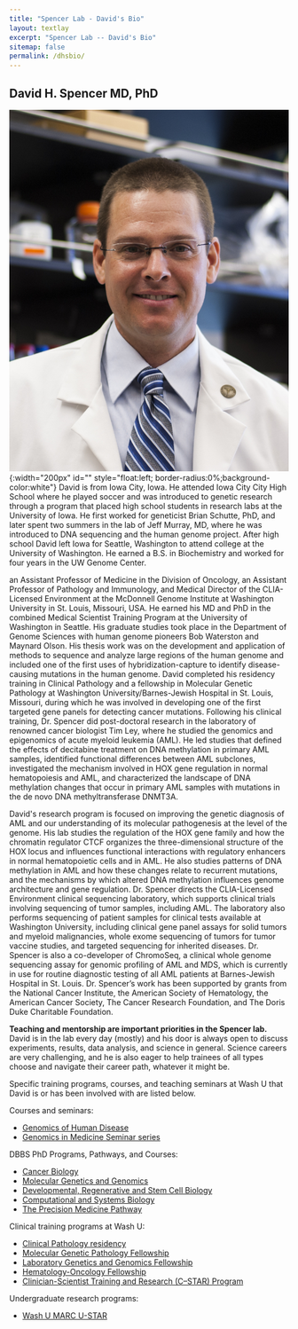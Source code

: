 ```yaml
---
title: "Spencer Lab - David's Bio"
layout: textlay
excerpt: "Spencer Lab -- David's Bio"
sitemap: false
permalink: /dhsbio/
---
```


## David H. Spencer MD, PhD

![Dave](/images/peoplepic/dave.jpg){:width="200px"
  id="" style="float:left; border-radius:0%;background-color:white"}
  David is from Iowa City, Iowa. He attended Iowa City City High
  School where he played soccer and was introduced to genetic
  research through a program that placed high school students in
  research labs at the University of Iowa. He first worked for
  geneticist Brian Schutte, PhD, and later spent two summers in the lab of Jeff Murray,
  MD, where he was introduced to DNA sequencing and the human genome
  project. After high school David left Iowa for Seattle, Washington
  to attend college at the University of Washington. He earned a
  B.S. in Biochemistry and worked for four years in the UW Genome
  Center.

an Assistant Professor of Medicine in the Division of
Oncology, an Assistant Professor of Pathology and Immunology, and
Medical Director of the CLIA-Licensed Environment at the McDonnell
Genome Institute at Washington University in St. Louis, Missouri,
USA. He earned his MD and PhD in the combined Medical Scientist Training Program at the University of Washington in Seattle. His graduate studies took place in the Department of Genome Sciences with human genome pioneers Bob Waterston and Maynard Olson. His thesis work was on the development and application of methods to sequence and analyze large regions of the human genome and included one of the first uses of hybridization-capture to identify disease-causing mutations in the human genome. David completed his residency training in Clinical Pathology and a fellowship in Molecular Genetic Pathology at Washington University/Barnes-Jewish Hospital in St. Louis, Missouri, during which he was involved in developing one of the first targeted gene panels for detecting cancer mutations. Following his clinical training, Dr. Spencer did post-doctoral research in the laboratory of renowned cancer biologist Tim Ley, where he studied the genomics and epigenomics of acute myeloid leukemia (AML). He led studies that defined the effects of decitabine treatment on DNA methylation in primary AML samples, identified functional differences between AML subclones, investigated the mechanism involved in HOX gene regulation in normal hematopoiesis and AML, and characterized the landscape of DNA methylation changes that occur in primary AML samples with mutations in the de novo DNA methyltransferase DNMT3A. 

David's research program is focused on improving the genetic diagnosis of AML and our understanding of its molecular pathogenesis at the level of the genome. His lab studies the regulation of the HOX gene family and how the chromatin regulator CTCF organizes the three-dimensional structure of the HOX locus and influences functional interactions with regulatory enhancers in normal hematopoietic cells and in AML. He also studies patterns of DNA methylation in AML and how these changes relate to recurrent mutations, and the mechanisms by which altered DNA methylation influences genome architecture and gene regulation. Dr. Spencer directs the CLIA-Licensed Environment clinical sequencing laboratory, which supports clinical trials involving sequencing of tumor samples, including AML. The laboratory also performs sequencing of patient samples for clinical tests available at Washington University, including clinical gene panel assays for solid tumors and myeloid malignancies, whole exome sequencing of tumors for tumor vaccine studies, and targeted sequencing for inherited diseases. Dr. Spencer is also a co-developer of ChromoSeq, a clinical whole genome sequencing assay for genomic profiling of AML and MDS, which is currently in use for routine diagnostic testing of all AML patients at Barnes-Jewish Hospital in St. Louis. Dr. Spencer’s work has been supported by grants from the National Cancer Institute, the American Society of Hematology, the American Cancer Society, The Cancer Research Foundation, and The Doris Duke Charitable Foundation.

**Teaching and mentorship are important priorities in the Spencer
lab.** David is in the lab every day (mostly) and his door is always
open to discuss experiments, results, data analysis, and science in
general. Science careers are very challenging, and he is also eager to
help trainees of all types choose and navigate their career path,
whatever it might be.

Specific training programs, courses, and teaching seminars at Wash U that David is or has
been involved with are listed below.

Courses and seminars:

* [Genomics of Human Disease](http://pmpathway.wustl.edu/class-information-2021/)
* [Genomics in Medicine Seminar series](https://crtc.wustl.edu/resources/workshops-seminars/genomics-medicine-seminar/)

DBBS PhD Programs, Pathways, and Courses:

* [Cancer Biology](https://dbbs.wustl.edu/divprograms/cancerbiology/Pages/default.aspx)
* [Molecular Genetics and Genomics](https://dbbs.wustl.edu/divprograms/genetics/Pages/default.aspx)
* [Developmental, Regenerative and Stem Cell Biology](https://dbbs.wustl.edu/divprograms/devbio/Pages/default.aspx)
* [Computational and Systems Biology](https://dbbs.wustl.edu/divprograms/compbio/Pages/default.aspx)
* [The Precision Medicine Pathway](http://dbbs.wustl.edu/curstudents/SpecialEmphasisPathways/Pages/precisionmedicine.aspx)

Clinical training programs at Wash U:

* [Clinical Pathology residency](https://pathology.wustl.edu/training/training/residency/clinical-pathology-residency/)
* [Molecular Genetic Pathology Fellowship](https://pathology.wustl.edu/training/training/clinical-fellowships/molecular-genetic-pathology-fellowship/)
* [Laboratory Genetics and Genomics Fellowship](https://pathology.wustl.edu/training/training/clinical-fellowships/laboratory-genetics-and-genomics-fellowship/)
* [Hematology-Oncology Fellowship](https://hemeoncfellowship.wustl.edu/)
* [Clinician-Scientist Training and Research (C–STAR) Program](https://internalmedicineresidency.wustl.edu/educational-opportunities/c-star/)

Undergraduate research programs:

* [Wash U MARC U-STAR](https://sites.wustl.edu/marcustar/)

